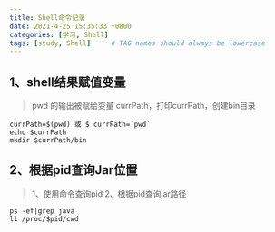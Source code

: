 ```yaml
---
title: Shell命令记录
date: 2021-4-25 15:35:33 +0800
categories: [学习, Shell]
tags: [study, Shell]     # TAG names should always be lowercase
---
```


## 1、shell结果赋值变量

>pwd 的输出被赋给变量 currPath，打印currPath，创建bin目录

```shell
currPath=$(pwd) 或 $ currPath=`pwd`
echo $currPath
mkdir $currPath/bin
```

## 2、根据pid查询Jar位置

>1、使用命令查询pid 2、根据pid查询jar路径

```shell
ps -ef|grep java
ll /proc/$pid/cwd
```
